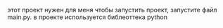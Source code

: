 этот проект нужен для меня
чтобы запустить проект, запустите файл main.py.
в проекте используется библеоттека  python
